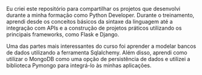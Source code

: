 Eu criei este repositório para compartilhar os projetos que desenvolvi durante a minha formação como Python Developer. 
Durante o treinamento, aprendi desde os conceitos básicos da sintaxe da linguagem até a integração com APIs e a construção de projetos práticos utilizando os principais frameworks, como Flask e Django.

Uma das partes mais interessantes do curso foi aprender a modelar bancos de dados utilizando a ferramenta Sqlalchemy. Além disso, aprendi como utilizar o MongoDB como uma opção de persistência de dados e utilizei a biblioteca Pymongo para integrá-lo às minhas aplicações.


